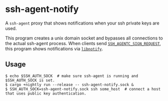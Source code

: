 # ssh-agent-notify

A `ssh-agent` proxy that shows notifications when your ssh private keys are used.

This program creates a unix domain socket and bypasses all connections to the actual ssh-agent process.
When clients send [`SSH_AGENTC_SIGN_REQUEST`](https://tools.ietf.org/id/draft-miller-ssh-agent-01.html#rfc.section.4.5),
this program shows notifications via [`libnotify`](https://developer.gnome.org/libnotify/).

## Usage

```
$ echo $SSH_AUTH_SOCK  # make sure ssh-agent is running and $SSH_AUTH_SOCK is set.
$ cargo +nightly run --release -- ssh-agent-notify.sock &
$ SSH_AUTH_SOCK=ssh-agent-notify.sock ssh some_host  # connect a host that uses public key authentication.
```
